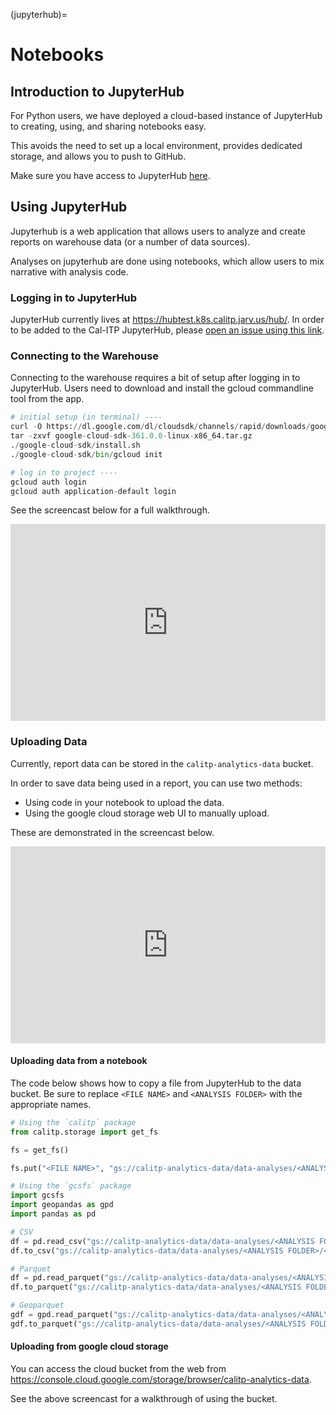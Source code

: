 (jupyterhub)=
# Notebooks
## Introduction to JupyterHub
For Python users, we have deployed a cloud-based instance of JupyterHub to creating, using, and sharing notebooks easy.

This avoids the need to set up a local environment, provides dedicated storage, and allows you to push to GitHub.

Make sure you have access to JupyterHub [here](https://hubtest.k8s.calitp.jarv.us/).

## Using JupyterHub
Jupyterhub is a web application that allows users to analyze and create reports on warehouse data (or a number of data sources).

Analyses on jupyterhub are done using notebooks, which allow users to mix narrative with analysis code.

### Logging in to JupyterHub

JupyterHub currently lives at https://hubtest.k8s.calitp.jarv.us/hub/. In order to be added to the Cal-ITP JupyterHub, please [open an issue using this link](https://github.com/cal-itp/data-infra/issues/new?assignees=charlie-costanzo&labels=new+team+member&template=new-team-member.md&title=New+Team+Member+-+%5BName%5D).

### Connecting to the Warehouse

Connecting to the warehouse requires a bit of setup after logging in to JupyterHub.
Users need to download and install the gcloud commandline tool from the app.

```python
# initial setup (in terminal) ----
curl -O https://dl.google.com/dl/cloudsdk/channels/rapid/downloads/google-cloud-sdk-361.0.0-linux-x86_64.tar.gz
tar -zxvf google-cloud-sdk-361.0.0-linux-x86_64.tar.gz
./google-cloud-sdk/install.sh
./google-cloud-sdk/bin/gcloud init

# log in to project ----
gcloud auth login
gcloud auth application-default login
```

See the screencast below for a full walkthrough.

<div style="position: relative; padding-bottom: 62.5%; height: 0;"><iframe src="https://www.loom.com/embed/6883b0bf9c8b4547a93d00bc6ba45b6d" frameborder="0" webkitallowfullscreen mozallowfullscreen allowfullscreen style="position: absolute; top: 0; left: 0; width: 100%; height: 100%;"></iframe></div>

### Uploading Data

Currently, report data can be stored in the `calitp-analytics-data` bucket.

In order to save data being used in a report, you can use two methods:

* Using code in your notebook to upload the data.
* Using the google cloud storage web UI to manually upload.

These are demonstrated in the screencast below.

<div style="position: relative; padding-bottom: 62.5%; height: 0;"><iframe src="https://www.loom.com/embed/51d22876ab6d4d35a39f18e8f6d5f11d" frameborder="0" webkitallowfullscreen mozallowfullscreen allowfullscreen style="position: absolute; top: 0; left: 0; width: 100%; height: 100%;"></iframe></div>

#### Uploading data from a notebook

The code below shows how to copy a file from JupyterHub to the data bucket.
Be sure to replace `<FILE NAME>` and `<ANALYSIS FOLDER>` with the appropriate names.

```python
# Using the `calitp` package
from calitp.storage import get_fs

fs = get_fs()

fs.put("<FILE NAME>", "gs://calitp-analytics-data/data-analyses/<ANALYSIS FOLDER>/<FILE NAME>")

# Using the `gcsfs` package
import gcsfs
import geopandas as gpd
import pandas as pd

# CSV
df = pd.read_csv("gs://calitp-analytics-data/data-analyses/<ANALYSIS FOLDER>/<FILE NAME>")
df.to_csv("gs://calitp-analytics-data/data-analyses/<ANALYSIS FOLDER>/<FILE NAME>")

# Parquet
df = pd.read_parquet("gs://calitp-analytics-data/data-analyses/<ANALYSIS FOLDER>/<FILE NAME>")
df.to_parquet("gs://calitp-analytics-data/data-analyses/<ANALYSIS FOLDER>/<FILE NAME>")

# Geoparquet
gdf = gpd.read_parquet("gs://calitp-analytics-data/data-analyses/<ANALYSIS FOLDER>/<FILE NAME>")
gdf.to_parquet("gs://calitp-analytics-data/data-analyses/<ANALYSIS FOLDER>/<FILE NAME>")
```

#### Uploading from google cloud storage

You can access the cloud bucket from the web from https://console.cloud.google.com/storage/browser/calitp-analytics-data.

See the above screencast for a walkthrough of using the bucket.
